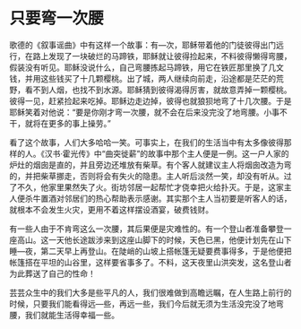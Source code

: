 # 只要弯一次腰
歌德的《叙事谣曲》中有这样一个故事：有—次，耶稣带着他的门徒彼得出门远行，在路上发现了一块破烂的马蹄铁，耶稣就让彼得捡起来，不料彼得懒得弯腰，假装没有听见。耶稣没说什么，自己弯腰拣起马蹄铁，用它在铁匠那里换了几文钱，并用这些钱买了十几颗樱桃。出了城，两人继续向前走，沿途都是茫茫的荒野，看不到人烟，也找不到水源。耶稣猜到彼得渴得厉害，就故意弄掉一颗樱桃。彼得一见，赶紧捡起来吃掉。耶稣边走边掉，彼得也就狼狈地弯了十几次腰。于是耶稣笑着对他说：“要是你刚才弯一次腰，就不会在后来没完没了地弯腰。小事不干，就将在更多的事上操劳。” 

 看了这个故事，人们大多哈哈一笑。可事实上，在我们的生活当中有太多像彼得那样的人。《汉书·霍光传》中“曲突徙薪”的故事中那个主人便是一例。这一户人家的炉灶的烟囱是直的，并且旁边还堆放有柴草。有个客人就建议主人将烟囱改造为弯的，并把柴草挪走，否则将会有失火的隐患。主人听后淡然一笑，却没有听从。过了不久，他家里果然失了火。街坊邻居一起帮忙才侥幸把火给扑灭。于是，这家主人便杀牛置酒对邻居们的热心帮助表示感谢。其实那个主人当初要是听客人的话，就根本不会发生火灾，更用不着这样摆设酒宴，破费钱财。 

 有一些人由于不肯弯这么一次腰，其后果便是灾难性的。有一个登山者准备攀登一座高山。这一天他长途跋涉来到这座山脚下的时候，天色已黑，他便计划先在山下睡—夜，第二天早上再登山。在陡峭的山坡上搭帐篷无疑要费事得多，于是他便把帐篷搭在平坦的山谷里，这样要省事多了。不料，这天夜里山洪突发，这名登山者为此葬送了自己的性命！ 

 芸芸众生中的我们大多是些平凡的人，我们很难做到高瞻远瞩，在人生路上前行的时候，只要我们能看得远—些，再远一些，我们今后就无须为生活没完没了地弯腰，我们就能生活得幸福一些。
 